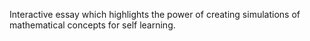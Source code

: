 Interactive essay which highlights the power of creating simulations of mathematical concepts for self learning.
